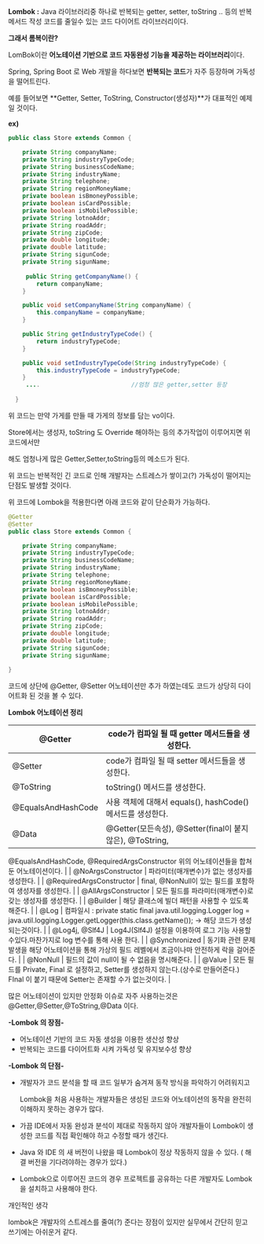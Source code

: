 **Lombok :** Java 라이브러리중 하나로 반복되는 getter, setter, toString .. 등의 반복 메서드 작성 코드를 줄일수 있는 코드 다이어트 라이브러리이다.

**그래서 롬복이란?**

LomBok이란 **어노테이션 기반으로 코드 자동완성 기능을 제공하는 라이브러리**이다.

Spring, Spring Boot 로 Web 개발을 하다보면 **반복되는 코드**가 자주 등장하며 가독성을 떨어트린다.

예를 들어보면 **Getter, Setter, ToString, Constructor(생성자)**가 대표적인 예제일 것이다.

**ex)**

```java
public class Store extends Common {

    private String companyName;                   
    private String industryTypeCode;              
    private String businessCodeName;                
    private String industryName;                     
    private String telephone;                                   
    private String regionMoneyName;                          
    private boolean isBmoneyPossible;                    
    private boolean isCardPossible;                        
    private boolean isMobilePossible;                       
    private String lotnoAddr;                                 
    private String roadAddr;                                 
    private String zipCode;                                  
    private double longitude;                               
    private double latitude;                                    
    private String sigunCode;                                  
    private String sigunName;   
    
     public String getCompanyName() {
        return companyName;
    }

    public void setCompanyName(String companyName) {
        this.companyName = companyName;
    }

    public String getIndustryTypeCode() {
        return industryTypeCode;
    }

    public void setIndustryTypeCode(String industryTypeCode) {
        this.industryTypeCode = industryTypeCode;
    }
     ....                          //엄청 많은 getter,setter 등장
    
  }                             
```

위 코드는 만약 가게를 만들 때 가게의 정보를 담는 vo이다.

Store에서는 생성자, toString 도 Override 해야하는 등의 추가작업이 이루어지면 위 코드에서만 

해도 엄청나게 많은 Getter,Setter,toString등의 메소드가 된다.

위 코드는 반복적인 긴 코드로 인해 개발자는 스트레스가 쌓이고(?) 가독성이 떨어지는 단점도 발생할 것이다.

위 코드에 Lombok을 적용한다면 아래 코드와 같이 단순화가 가능하다.

```java
@Getter
@Setter
public class Store extends Common {

    private String companyName;                              
    private String industryTypeCode;                          
    private String businessCodeName;                         
    private String industryName;                             
    private String telephone;                                  
    private String regionMoneyName;                            
    private boolean isBmoneyPossible;                          
    private boolean isCardPossible;                           
    private boolean isMobilePossible;                         
    private String lotnoAddr;                                 
    private String roadAddr;                                  
    private String zipCode;                                  
    private double longitude;                                 
    private double latitude;                                 
    private String sigunCode;                                
    private String sigunName;                                 
		
}
```

코드에 상단에 @Getter, @Setter 어노테이션만 추가 하였는데도 코드가 상당히 다이어트화 된 것을 볼 수 있다.

**Lombok 어노테이션 정리**

| @Getter | code가 컴파일 될 때 getter 메서드들을 생성한다. |
| --- | --- |
| @Setter | code가 컴파일 될 때 setter 메서드들을 생성한다. |
| @ToString | toString() 메서드를 생성한다. |
| @EqualsAndHashCode | 사용 객체에 대해서 equals(), hashCode() 메서드를 생성한다. |
| @Data | @Getter(모든속성), @Setter(final이 붙지 않은), @ToString, 
@EqualsAndHashCode, @RequiredArgsConstructor
위의 어노테이션들을 합쳐둔 어노테이션이다.  |
| @NoArgsConstructor | 파라미터(매개변수)가 없는 생성자를 생성한다. |
| @RequiredArgsConstructor | final, @NonNull이 있는 필드를 포함하여 생성자를 생성한다. |
| @AllArgsConstructor | 모든 필드를 파라미터(매개변수)로 갖는 생성자를 생성한다. |
| @Builder | 해당 클래스에 빌더 패턴을 사용할 수 있도록 해준다. |
| @Log | 컴파일시 : private static final java.util.logging.Logger log = java.util.logging.Logger.getLogger(this.class.getName());
-> 해당 코드가 생성되는것이다. |
| @Log4j, @Slf4J | Log4J(Slf4J) 설정을 이용하여 로그 기능 사용할 수있다.마찬가지로 log 변수를 통해 사용 한다. |
| @Synchronized |  동기화 관련 문제 발생을 해당 어노테이션을 통해 가상의 필드 레벨에서 조금이나마 안전하게 락을 걸어준다. |
| @NonNull | 필드의 값이 null이 될 수 없음을 명시해준다. |
| @Value |  모든 필드를 Private, Final 로 설정하고, Setter를 생성하지 않는다.(상수로 만들어준다.)
 FInal 이 붙기 때문에 Setter는 존재할 수가 없는것이다. |

많은 어노테이션이 있지만 안정화 이슈로 자주 사용하는것은 @Getter,@Setter,@ToString,@Data 이다.

**-Lombok 의 장점-**

- 어노테이션 기반의 코드 자동 생성을 이용한 생산성 향상
- 반복되는 코드를 다이어트화 시켜 가독성 및 유지보수성 향상

**-Lombok 의 단점-**

- 개발자가 코드 분석을 할 때 코드 일부가 숨겨져 동작 방식을 파악하기 어려워지고
    
    Lombok을 처음 사용하는 개발자들은 생성된 코드와 어노테이션의 동작을 완전히 이해하지 못하는 경우가 많다.
    
- 가끔 IDE에서 자동 완성과 분석이 제대로 작동하지 않아 개발자들이 Lombok이 생성한 코드를 직접 확인해야 하고 수정할 때가 생긴다.
- Java 와 IDE 의 새 버전이 나왔을 때 Lombok이 정상 작동하지 않을 수 있다. ( 해결 버전을 기다려야하는 경우가 있다.)
- Lombok으로 이루어진 코드의 경우 프로젝트를 공유하는 다른 개발자도 Lombok을 설치하고 사용해야 한다.

개인적인 생각

lombok은 개발자의 스트레스를 줄여(?) 준다는 장점이 있지만 실무에서 간단히 믿고 쓰기에는 아쉬운거 같다.
